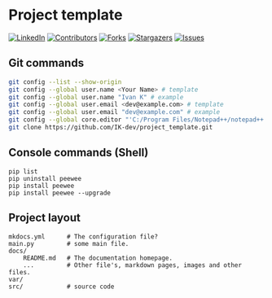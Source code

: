 # Project template
<!-- PROJECT SHIELDS -->
<!--
*** I'm using markdown "reference style" links for readability.
*** Reference links are enclosed in brackets [ ] instead of parentheses ( ).
*** See the bottom of this document for the declaration of the reference variables
*** for contributors-url, forks-url, etc. This is an optional, concise syntax you may use.
*** https://www.markdownguide.org/basic-syntax/#reference-style-links
-->
[![LinkedIn][linkedin-shield]][linkedin-url]
[![Contributors][contributors-shield]][contributors-url]
[![Forks][forks-shield]][forks-url]
[![Stargazers][stars-shield]][stars-url]
[![Issues][issues-shield]][issues-url]


<!-- Git commands -->
## Git commands
   ```sh
   git config --list --show-origin
   git config --global user.name <Your Name> # template
   git config --global user.name "Ivan K" # example
   git config --global user.email <dev@example.com> # template
   git config --global user.email "dev@example.com" # example
   git config --global core.editor "'C:/Program Files/Notepad++/notepad++.exe' -multiInst -notabbar -nosession -noPlugin"
   git clone https://github.com/IK-dev/project_template.git
   ```


<!-- Console commands (Shell) -->
## Console commands (Shell)
```shell {cmd=true }
pip list
pip uninstall peewee
pip install peewee
pip install peewee --upgrade
```


<!-- Project layout -->
## Project layout
    mkdocs.yml		# The configuration file?
	main.py			# some main file.
    docs/
        README.md	# The documentation homepage.
        ...			# Other file's, markdown pages, images and other files.
    var/
    src/			# source code




<!-- MARKDOWN LINKS & IMAGES -->
<!-- https://www.markdownguide.org/basic-syntax/#reference-style-links -->
[linkedin-shield]: https://img.shields.io/badge/-LinkedIn-black.svg?style=for-the-badge&logo=linkedin&colorB=555
[linkedin-url]: https://www.linkedin.com/in/ivan-klimchuk/
[contributors-shield]: https://img.shields.io/github/contributors/IK-dev/project_template.svg?style=for-the-badge
[contributors-url]: https://github.com/IK-dev/project_template/graphs/contributors
[forks-shield]: https://img.shields.io/github/forks/IK-dev/project_template.svg?style=for-the-badge
[forks-url]: https://github.com/IK-dev/project_template/network/members
[stars-shield]: https://img.shields.io/github/stars/IK-dev/project_template.svg?style=for-the-badge
[stars-url]: https://github.com/IK-dev/project_template/stargazers
[issues-shield]: https://img.shields.io/github/issues/IK-dev/project_template.svg?style=for-the-badge
[issues-url]: https://github.com/IK-dev/project_template/issues

